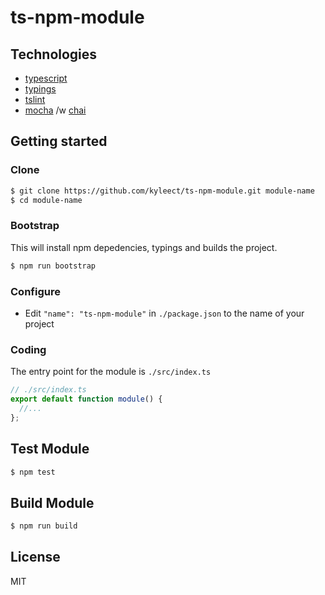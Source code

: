 # ts-npm-module

## Technologies

- [typescript](https://www.typescriptlang.org/)
- [typings](https://github.com/typings/typings)
- [tslint](https://github.com/palantir/tslint)
- [mocha](https://mochajs.org/) /w [chai](http://chaijs.com/)

## Getting started

### Clone

```sh
$ git clone https://github.com/kyleect/ts-npm-module.git module-name
$ cd module-name
```

### Bootstrap

This will install npm depedencies, typings and builds the project.

```sh
$ npm run bootstrap
```

### Configure

- Edit `"name": "ts-npm-module"` in `./package.json` to the name of your project

### Coding

The entry point for the module is `./src/index.ts`

```js
// ./src/index.ts
export default function module() {
  //...
};
```

## Test Module

```sh
$ npm test
```

## Build Module

```sh
$ npm run build
```

## License

MIT
